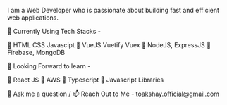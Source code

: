  I am a Web Developer who is passionate about building fast and efficient web applications. 
 
  🔭 Currently Using Tech Stacks -
 
  🔭 HTML CSS Javascipt
  🔭 VueJS Vuetify Vuex
  🔭 NodeJS, ExpressJS
  🔭 Firebase, MongoDB

  🌱 Looking Forward to learn -
  
  🌱 React JS
  🌱 AWS
  🌱 Typescript
  🌱 Javascript Libraries

 💬 Ask me a question /  📫 Reach Out to Me - 
 toakshay.official@gmail.com
